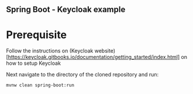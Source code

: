 ## Spring Boot - Keycloak example

# Prerequisite
Follow the instructions on (Keycloak website)[https://keycloak.gitbooks.io/documentation/getting_started/index.html] on how to setup Keycloak

Next navigate to the directory of the cloned repository and run:

```bash
mvnw clean spring-boot:run
```